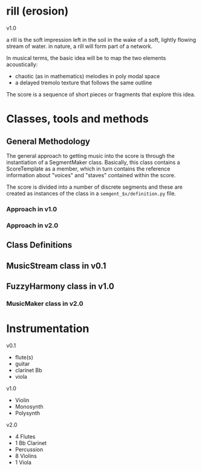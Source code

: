 rill (erosion)
===============================================================================

v1.0 

a rill is the soft impression left in the soil in the wake of a soft, lightly 
flowing stream of water. in nature, a rill will form part of a network. 

In musical terms, the basic idea will be to map the two elements acoustically: 
 
 + chaotic (as in mathematics) melodies in poly modal space
 + a delayed tremolo texture that follows the same outline 


The score is a sequence of short pieces or fragments that explore this
idea.  

# Classes, tools and methods

## General Methodology

The general approach to getting music into the score is through the
instantiation of a SegmentMaker class. Basically, this class contains
a ScoreTemplate as a member, which in turn contains the reference information
about "voices" and "staves" contained within the score. 

The score is divided into a number of discrete segments and these are
created as instances of the class in a `semgent_$x/definition.py`
file. 


### Approach in v1.0

### Approach in v2.0 



## Class Definitions

## MusicStream class in v0.1

## FuzzyHarmony class in v1.0

### MusicMaker class in v2.0




# Instrumentation

v0.1
 + flute(s) 
 + guitar 
 + clarinet Bb
 + viola

v1.0
+ Violin
+ Monosynth
+ Polysynth

v2.0
+ 4 Flutes
+ 1 Bb Clarinet
+ Percussion
+ 8 Violins
+ 1 Viola


